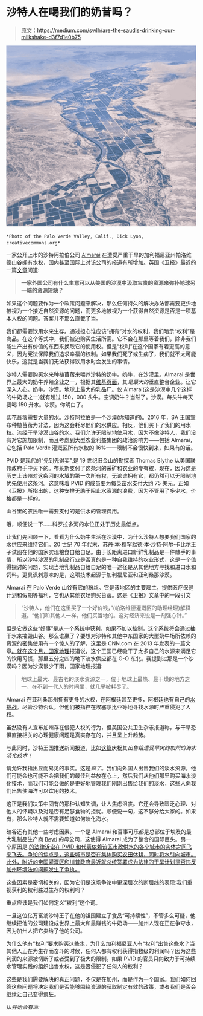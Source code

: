 # 沙特人在喝我们的奶昔吗？

> 原文：<https://medium.com/swlh/are-the-saudis-drinking-our-milkshake-d3f7d1e0b75>

![](img/809a124454083fce88a13e671527259f.png)

`*Photo of the Palo Verde Valley, Calif., Dick Lyon, creativecommons.org*`

一家公开上市的沙特阿拉伯公司 [Almarai](https://www.almarai.com/en/) 在遭受严重干旱的加利福尼亚州帕洛维德山谷拥有水权，国内甚至国际上对该公司的报道有所增加。英国《卫报》最近的一篇[文章](https://www.theguardian.com/us-news/2019/mar/25/california-water-drought-scarce-saudi-arabia)问道:

> **一家外国公司有什么生意可以从美国的沙漠中汲取宝贵的资源来弥补地球另一端的资源短缺？**

如果这个问题要作为一个政策问题来解决，那么任何持久的解决办法都需要更少地被视为一个接近自然资源的问题，而更多地被视为一个获得自然资源是否是一项基本人权的问题。答案并不那么直截了当。

我们都需要饮用水来生存。通过担心谁应该“拥有”对水的权利，我们暗示“权利”是商品。在这个等式中，我们被迫购买生活所需。它不会在那里等着我们，除非我们能生产出有价值的东西来换取它的使用权。但是“权利”在这个国家有着更高的意义，因为宪法保障我们追求幸福的权利。如果我们死了或生病了，我们就不太可能快乐，这就是当我们无法获得饮用水时会发生的事情。

沙特人需要购买水来种植苜蓿来喂养沙特的奶牛。奶牛，在沙漠里。Almarai 是世界上最大的奶牛养殖企业之一，根据其[维基页面](https://en.wikipedia.org/wiki/Almarai)，其*是最大的*垂直整合企业。让它深入人心。奶牛。沙漠。地球上最大的乳品厂。仅 Almarai(这是沙漠中几个这样的牛奶场之一)就有超过 150，000 头牛。空调奶牛？当然了。沙漠。每头牛每天要喝 150 升水。沙漠。你明白了。

紫花苜蓿需要大量的水。沙特阿拉伯是一个沙漠(你知道的)。2016 年，SA 王国宣布种植苜蓿为非法，因为这会耗尽他们的水供应。相反，他们买下了我们的用水权。流经干旱沙漠山谷的水。我们允许无限制地使用水，因为不像沙特人，我们没有对它施加限制，而且考虑到大型农业利益集团的政治影响力——包括 Almarai，它包括 Palo Verde 灌溉区所有水权的 16%——限制不会很快到来，如果有的话。

PVID 是现代的“先到先得奖”,是 19 世纪旧金山的勘探者 Thomas Blythe 从美国联邦政府手中买下的。布莱斯支付了这条河的采矿和农业的专有权，现在，因为这是历史上该州对这条河的水域的第一次所有权，无论谁拥有它，都仍然可以无限制地优先使用这条河。这意味着 PVID 的成员要为每英亩水支付大约 75 美元。正如《卫报》所指出的，这种安排无助于阻止水资源的浪费，因为不管用了多少水，价格都是一样的。

山谷里的农民唯一需要支付的是供水的管理费用。

哦，顺便说一下……科罗拉多河的水位正处于历史最低点。

让我们先回顾一下，看看为什么奶牛生活在沙漠中，为什么沙特人想要我们国家的水供应来维持它们。20 世纪 70 年代末，苏丹·本·穆罕默德·本·沙特·阿尔·卡比尔王子试图在他的国家实现粮食自给自足。由于长距离进口新鲜乳制品是一件棘手的事情，所以沙特沙漠的乳制品行业是否真的是一种自我维持的农业形式，这是一个值得探讨的问题，实现当地乳制品自给自足的唯一途径是从其他地方寻找和进口水和饲料。更具讽刺意味的是，这项技术起源于加利福尼亚和亚利桑那沙漠。

Almarai 在 Palo Verde 山谷有它的粉丝。它是该地区的主要雇主，提供医疗保健计划和假期等福利，它也从其他农场购买苜蓿。这是《卫报》文章中的一段引文

> “沙特人，他们在这里买了一个好价钱，”(帕洛维德灌溉区的助理经理)解释道。“他们和其他人一样。他们买当地的。这对经济来说是一剂强心针。”

但是它做这些“好事”是从一个系统中获利，如果不加以控制，这个系统将会通过抽干水来摧毁山谷。那么谁赢了？要想对沙特和其他中东国家的大型奶牛场所依赖的资源的密集使用有一个惊人的了解，这里是 CNN.com 在 2013 年发表的一篇文章[。就在这个月，](https://www.cnn.com/2013/12/18/world/meast/milking-the-desert-saudi-dairy-farms/index.html)[国家地理](https://www.nationalgeographic.com/environment/freshwater/saudi-arabia-water-use/)报道说，这个王国已经吸干了太多自己的水源来满足它的饮用习惯，那里五分之四的地下淡水供应都在 G-O 东北。我提到过那是一个沙漠吗？因为沙漠很少下雨，国家地理报道:

> 地球上最大、最古老的淡水资源之一，位于地球上最热、最干燥的地方之一，在不到一代人的时间里，就几乎被耗尽了。

Almarai 在亚利桑那州拥有更多的水权，在阿根廷甚至更多，阿根廷也有自己的[水挑战](https://iwa-network.org/water-challenges-in-argentina-development-of-the-national-water-plan/)。尽管沙特否认，但他们被指控在埃塞尔比亚等地寻找水源时严重侵犯了人权。

虽然没有人宣布加州存在侵犯人权的行为，但美国公共卫生杂志报道称，与干旱恐惧直接相关的心理健康问题是真实存在的，并且呈上升趋势。

与此同时，沙特王国推送新闻报道，比如[这篇](http://www.arabnews.com/node/1275981/saudi-arabia)庆祝其*出售给遭受旱灾的加州的海水淡化技术！*

请允许我指出显而易见的事实。这是*疯了*。我们向外国人出售我们的淡水资源，他们可能会也可能不会把我们的最佳利益放在心上，然后我们从他们那里购买海水淡化技术，而我们可能会做的是更好地管理我们刚刚出售给我们的淡水，这些人向我们出售使海洋可以饮用的技术。

这正是我们决策中固有的那种认知失调，让人焦虑沮丧。它还会导致匮乏心理、对他人的怀疑以及对是否有足够食物的担忧。顺便说一句，这不够分给大家的。如果有，那么沙特人就不需要知道如何淡化海水。

硅谷还有其他一些考虑因素。一个是 Almarai 和百事可乐都是总部位于埃及的最大乳制品生产商 [Beyti](https://www.beytiegypt.com/) 的母公司，这使得 Almarai 成为了整合的国际巨头。另一个原因是,[的法律诉讼在 PVID 和代表依赖该区市政供水的各个城市的实体之间飞来飞去。争论的焦点是，这些城市是否在集体购买农田休耕，同时将水引向城市。此外，](https://www.desertsun.com/story/news/environment/2017/09/28/water-fight-california-desert-colorado-river-lawsuit/655630001/)[附近的帝国灌溉区和川普政府最近就总统签署成为法律的干旱计划是否违反加州环境法的问题发生了争执。](https://www.desertsun.com/story/news/environment/2019/04/17/iid-sues-halt-colorado-river-drought-plan-says-mwd-ignored-salton-sea/3496955002/)

这些因素是密切相关的，因为它们是这场争论中更深层次的断层线的表现:我们重视获利的权利胜过生存的权利吗？

重点应该是我们如何定义“权利”这个词。

一旦这位亿万富翁沙特王子在他的祖国建立了食品“可持续性”，不管多么可疑，他继续把他的公司建设成世界上最大和最赚钱的牛奶场——加州人现在正在争夺水，因为加州人把它卖给了他的公司。

为什么他有“权利”要求购买这些水，为什么加利福尼亚人有“权利”出售这些水？当其他人正在为生存而奋斗的时候，任何人都有权利获得指数级的利润吗？因为这些利润的来源被切断了或者受到了极大的限制。如果 PVID 的官员只向致力于可持续水管理实践的组织出售水权，这是否侵犯了任何人的权利？

这些是我们需要解决的真正问题，不仅是在加州，而是作为一个国家。我们如何回答这些问题将决定我们是否能够围绕资源的获取制定有效的政策，或者我们是否会继续让自己变得疯狂。

从*开始会有血:*